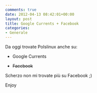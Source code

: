 ```yaml
---
comments: true
date: 2012-04-13 08:42:01+00:00
layout: post
title: Google Currents + Facebook
categories:
- Generale
---
```


Da oggi trovate Polslinux anche su:



	
  * Google Currents

	
  * <del>Facebook</del>


Scherzo non mi trovate più su Facebook ;)

Enjoy
